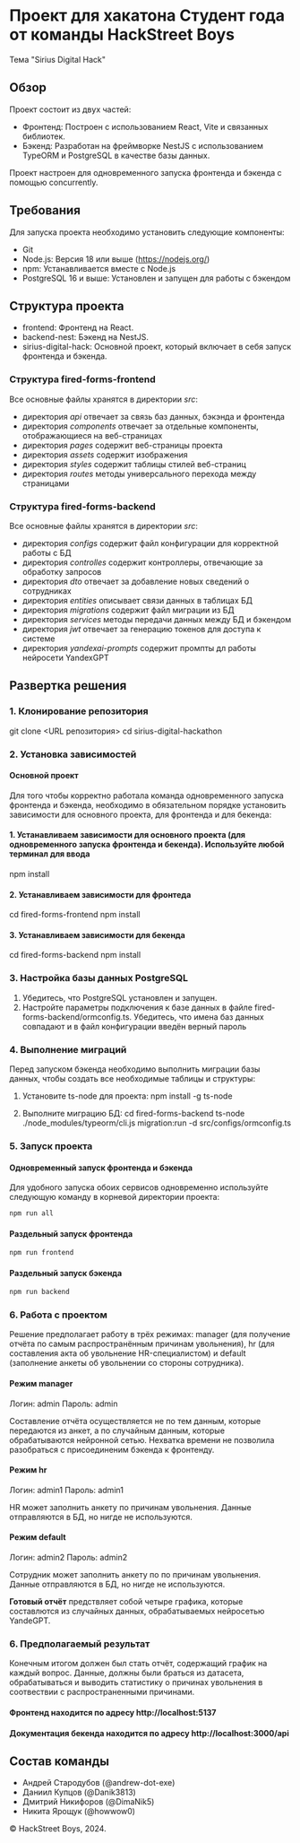 # Проект для хакатона Студент года от команды HackStreet Boys
Тема "Sirius Digital Hack"

## Обзор

Проект состоит из двух частей:
- Фронтенд: Построен с использованием React, Vite и связанных библиотек.
- Бэкенд: Разработан на фреймворке NestJS с использованием TypeORM и PostgreSQL в качестве базы данных.

Проект настроен для одновременного запуска фронтенда и бэкенда с помощью concurrently.

## Требования

Для запуска проекта необходимо установить следующие компоненты:
- Git
- Node.js: Версия 18 или выше (https://nodejs.org/)
- npm: Устанавливается вместе с Node.js
- PostgreSQL 16 и выше: Установлен и запущен для работы с бэкендом

## Структура проекта

- frontend: Фронтенд на React.
- backend-nest: Бэкенд на NestJS.
- sirius-digital-hack: Основной проект, который включает в себя запуск фронтенда и бэкенда.

### Структура fired-forms-frontend

Все основные файлы хранятся в директории _src_:

- директория _api_ отвечает за связь баз данных, бэкэнда и фронтенда
- директория _components_ отвечает за отдельные компоненты, отображающиеся на веб-страницах
- директория _pages_ содержит веб-страницы проекта
- директория _assets_ содержит изображения
- директория _styles_ содержит таблицы стилей веб-страниц
- директория _routes_ методы универсального перехода между страницами

### Структура fired-forms-backend

Все основные файлы хранятся в директории _src_:

- директория _configs_ содержит файл конфигурации для корректной работы с БД
- директория _controlles_ содержит контроллеры, отвечающие за обработку запросов
- директория _dto_ отвечает за добавление новых сведений о сотрудниках
- директория _entities_ описывает связи данных в таблицах БД
- директория _migrations_ содержит файл миграции из БД
- директория _services_ методы передачи данных между БД и бэкендом
- директория _jwt_ отвечает за генерацию токенов для доступа к системе
- директория _yandexai-prompts_ содержит промпты дл работы нейросети YandexGPT

## Развертка решения

### 1. Клонирование репозитория
git clone <URL репозитория>
cd sirius-digital-hackathon

### 2. Установка зависимостей

#### Основной проект
Для того чтобы корректно работала команда одновременного запуска фронтенда и бэкенда, необходимо в обязательном порядке установить зависимости для основного проекта, для фронтенда и для бекенда:

#### 1. Устанавливаем зависимости для основного проекта (для одновременного запуска фронтенда и бекенда). Используйте любой терминал для ввода
npm install
#### 2. Устанавливаем зависимости для фронтеда
cd fired-forms-frontend
npm install
#### 3. Устанавливаем зависимости для бекенда
cd fired-forms-backend
npm install

### 3. Настройка базы данных PostgreSQL

1. Убедитесь, что PostgreSQL установлен и запущен.
2. Настройте параметры подключения к базе данных в файле fired-forms-backend/ormconfig.ts. Убедитесь, что имена баз данных совпадают и в файл конфигурации введён верный пароль

### 4. Выполнение миграций

Перед запуском бэкенда необходимо выполнить миграции базы данных, чтобы создать все необходимые таблицы и структуры:

1. Установите ts-node для проекта:
      npm install -g ts-node
   
2. Выполните миграцию БД:
      cd fired-forms-backend
   ts-node ./node_modules/typeorm/cli.js migration:run -d src/configs/ormconfig.ts
   

### 5. Запуск проекта

#### Одновременный запуск фронтенда и бэкенда
Для удобного запуска обоих сервисов одновременно используйте следующую команду в корневой директории проекта:

```bash
npm run all
```

#### Раздельный запуск фронтенда
```bash
npm run frontend
```

#### Раздельный запуск бэкенда
```bash
npm run backend
```
### 6. Работа с проектом
Решение предполагает работу в трёх режимах: manager (для получение отчёта по самым распространённым причинам увольнения), hr (для составления акта об увольнение HR-специалистом) и default (заполнение анкеты об увольнении со стороны сотрудника).

#### Режим manager
Логин: admin
Пароль: admin

Составление отчёта осуществляется не по тем данным, которые передаются из анкет, а по случайным данным, которые обрабатываются нейронной сетью. Нехватка времени не позволила разобраться с присоединеним бэкенда к фронтенду.

#### Режим hr
Логин: admin1
Пароль: admin1

HR может заполнить анкету по причинам увольнения. Данные отправляются в БД, но нигде не используются.

#### Режим default
Логин: admin2
Пароль: admin2

Сотрудник может заполнить анкету по по причинам увольнения. Данные отправляются в БД, но нигде не используются.

**Готовый отчёт** предствляет собой четыре графика, которые составлются из случайных данных, обрабатываемых нейросетью YandeGPT.

### 6. Предполагаемый результат
Конечным итогом должен был стать отчёт, содержащий график на каждый вопрос. Данные, должны были браться из датасета, обрабатываться и выводить статистику о причинах увольнения в соотвествии с распространенными причинами.

#### Фронтенд находится по адресу http://localhost:5137
#### Документация бекенда находится по адресу http://localhost:3000/api

## Состав команды 
 - Андрей Стародубов (@andrew-dot-exe)
 - Даниил Купцов (@Danik3813)
 - Дмитрий Никифоров (@DimaNik5)
 - Никита Ярощук (@howwow0)
 
&copy; HackStreet Boys, 2024.
